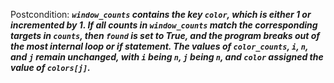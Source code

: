 Postcondition: ***`window_counts` contains the key `color`, which is either 1 or incremented by 1. If all counts in `window_counts` match the corresponding targets in `counts`, then `found` is set to True, and the program breaks out of the most internal loop or if statement. The values of `color_counts`, `i`, `n`, and `j` remain unchanged, with `i` being `n`, `j` being `n`, and `color` assigned the value of `colors[j]`.***